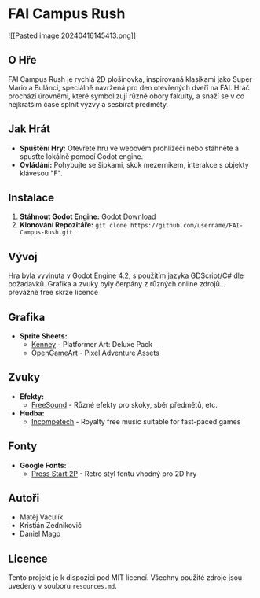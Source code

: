 # FAI Campus Rush
![[Pasted image 20240416145413.png]]

## O Hře
FAI Campus Rush je rychlá 2D plošinovka, inspirovaná klasikami jako Super Mario a Bulánci, speciálně navržená pro den otevřených dveří na FAI. Hráč prochází úrovněmi, které symbolizují různé obory fakulty, a snaží se v co nejkratším čase splnit výzvy a sesbírat předměty.

## Jak Hrát
- **Spuštění Hry:** Otevřete hru ve webovém prohlížeči nebo stáhněte a spusťte lokálně pomocí Godot engine.
- **Ovládání:** Pohybujte se šipkami, skok mezerníkem, interakce s objekty klávesou "F".

## Instalace
1. **Stáhnout Godot Engine:** [Godot Download](https://godotengine.org/download)
2. **Klonování Repozitáře:**
   `git clone https://github.com/username/FAI-Campus-Rush.git` 

## Vývoj

Hra byla vyvinuta v Godot Engine 4.2, s použitím jazyka GDScript/C# dle požadavků. Grafika a zvuky byly čerpány z různých online zdrojů... převážně free skrze licence

## Grafika
- **Sprite Sheets:**
  - [Kenney](https://kenney.nl/assets) - Platformer Art: Deluxe Pack
  - [OpenGameArt](https://opengameart.org/content/platformer-art-pixel-adventure) - Pixel Adventure Assets

## Zvuky
- **Efekty:**
  - [FreeSound](https://freesound.org) - Různé efekty pro skoky, sběr předmětů, etc.
- **Hudba:**
  - [Incompetech](https://incompetech.com/music/royalty-free/index.html?isrc=USUAN1100879) - Royalty free music suitable for fast-paced games

## Fonty
- **Google Fonts:**
  - [Press Start 2P](https://fonts.google.com/specimen/Press+Start+2P) - Retro styl fontu vhodný pro 2D hry
 

## Autoři
- Matěj Vaculík
- Kristián Zednikovič
- Daniel Mago


## Licence
Tento projekt je k dispozici pod MIT licencí. Všechny použité zdroje jsou uvedeny v souboru `resources.md`.
